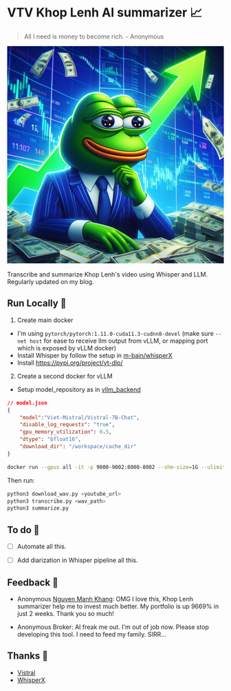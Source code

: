 
# VTV Khop Lenh AI summarizer 📈

> All I need is money to become rich. - Anonymous

![Stonk](./images/intro.jpg)

Transcribe and summarize Khop Lenh's video using Whisper and LLM. Regularly updated on my blog.


## Run Locally 🚀

1) Create main docker
- I'm using `pytorch/pytorch:1.11.0-cuda11.3-cudnn8-devel` (make sure `--net host` for ease to receive llm output from vLLM, or mapping port which is exposed by vLLM docker)
- Install Whisper by follow the setup in [m-bain/whisperX](https://github.com/m-bain/whisperX?tab=readme-ov-file#setup-%EF%B8%8F)
- Install https://pypi.org/project/yt-dlp/

2) Create a second docker for vLLM
- Setup model_repository as in [vllm_backend](https://github.com/triton-inference-server/vllm_backend/tree/main/samples/model_repository)

```json
// model.json
{
    "model":"Viet-Mistral/Vistral-7B-Chat",
    "disable_log_requests": "true",
    "gpu_memory_utilization": 0.5,
    "dtype": "bfloat16",
    "download_dir": "/workspace/cache_dir"
}
```

```sh
docker run --gpus all -it -p 9000-9002:8000-8002 --shm-size=1G --ulimit memlock=-1 --ulimit stack=67108864 -v path/to/workspace:/workspace -w /workspace nvcr.io/nvidia/tritonserver:23.10-vllm-python-py3 tritonserver --model-store ./model_repository
```

Then run:

```sh
python3 download_wav.py <youtube_url>
python3 transcribe.py <wav_path>
python3 summarize.py
```


## To do 📝

- [ ] Automate all this. 
- [ ] Add diarization in Whisper pipeline all this. 


## Feedback 📢

- Anonymous [Nguyen Manh Khang](https://github.com/nguyenbim/): OMG I love this, Khop Lenh summarizer help me to invest much better. My portfolio is up 9669% in just 2 weeks. Thank you so much!

- Anonymous Broker: AI freak me out. I'm out of job now. Please stop developing this tool. I need to feed my family. SIRR...

## Thanks 🙏
- [Vistral](https://huggingface.co/Viet-Mistral/Vistral-7B-Chat)
- [WhisperX](https://github.com/m-bain/whisperX)

